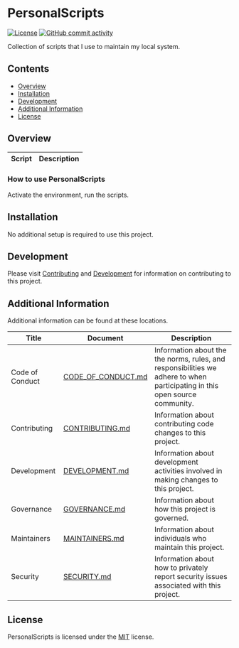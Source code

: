 # PersonalScripts

<!-- BEGIN: Exclude Package -->
[![License](https://img.shields.io/github/license/davidbrownell/PersonalScripts?color=dark-green)](https://github.com/davidbrownell/PersonalScripts/blob/master/LICENSE.txt)
[![GitHub commit activity](https://img.shields.io/github/commit-activity/y/davidbrownell/PersonalScripts?color=dark-green)](https://github.com/davidbrownell/PersonalScripts/commits/main/)
<!-- END: Exclude Package -->

Collection of scripts that I use to maintain my local system.

<!-- BEGIN: Exclude Package -->
## Contents
- [Overview](#overview)
- [Installation](#installation)
- [Development](#development)
- [Additional Information](#additional-information)
- [License](#license)
<!-- END: Exclude Package -->

## Overview
| Script | Description |
| --- | --- |


### How to use PersonalScripts
Activate the environment, run the scripts.

<!-- BEGIN: Exclude Package -->
## Installation
No additional setup is required to use this project.

## Development
Please visit [Contributing](https://github.com/davidbrownell/PersonalScripts/blob/main/CONTRIBUTING.md) and [Development](https://github.com/davidbrownell/PersonalScripts/blob/main/DEVELOPMENT.md) for information on contributing to this project.
<!-- END: Exclude Package -->

## Additional Information
Additional information can be found at these locations.

| Title | Document | Description |
| --- | --- | --- |
| Code of Conduct | [CODE_OF_CONDUCT.md](https://github.com/davidbrownell/PersonalScripts/blob/main/CODE_OF_CONDUCT.md) | Information about the the norms, rules, and responsibilities we adhere to when participating in this open source community. |
| Contributing | [CONTRIBUTING.md](https://github.com/davidbrownell/PersonalScripts/blob/main/CONTRIBUTING.md) | Information about contributing code changes to this project. |
| Development | [DEVELOPMENT.md](https://github.com/davidbrownell/PersonalScripts/blob/main/DEVELOPMENT.md) | Information about development activities involved in making changes to this project. |
| Governance | [GOVERNANCE.md](https://github.com/davidbrownell/PersonalScripts/blob/main/GOVERNANCE.md) | Information about how this project is governed. |
| Maintainers | [MAINTAINERS.md](https://github.com/davidbrownell/PersonalScripts/blob/main/MAINTAINERS.md) | Information about individuals who maintain this project. |
| Security | [SECURITY.md](https://github.com/davidbrownell/PersonalScripts/blob/main/SECURITY.md) | Information about how to privately report security issues associated with this project. |

## License

PersonalScripts is licensed under the <a href="https://choosealicense.com/licenses/mit/" target="_blank">MIT</a> license.
